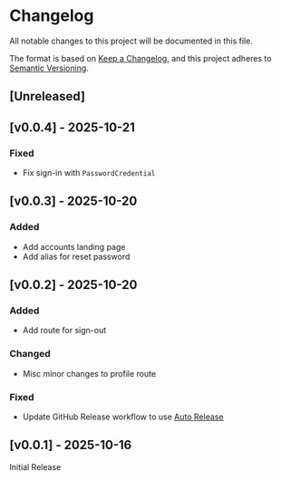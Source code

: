 <!-- markdownlint-disable -->
# Changelog
All notable changes to this project will be documented in this file.

The format is based on [Keep a Changelog](https://keepachangelog.com/en/1.0.0/),
and this project adheres to [Semantic Versioning](https://semver.org/spec/v2.0.0.html).

## [Unreleased]

## [v0.0.4] - 2025-10-21

### Fixed
- Fix sign-in with `PasswordCredential`

## [v0.0.3] - 2025-10-20

### Added
- Add accounts landing page
- Add alias for reset password

## [v0.0.2] - 2025-10-20

### Added
- Add route for sign-out

### Changed
- Misc minor changes to profile route


### Fixed
- Update GitHub Release workflow to use [Auto Release](https://github.com/marketplace/actions/auto-release)

## [v0.0.1] - 2025-10-16

Initial Release
